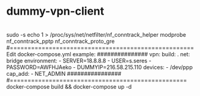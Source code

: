 # dummy-vpn-client
<br>
sudo -s
echo 1 > /proc/sys/net/netfilter/nf_conntrack_helper
modprobe nf_conntrack_pptp nf_conntrack_proto_gre
#====================================================
Edit docker-compose.yml
example:
###############
vpn:
  build: .
  net: bridge
  environment:
    - SERVER=18.8.8.8
    - USER=s.seres
    - PASSWORD=AWFHJAeko
    - DUMMYIP=216.58.215.110
  devices:
    - /dev/ppp
  cap_add:
    - NET_ADMIN
################
#==================================================
docker-compose build  && docker-compose up -d


